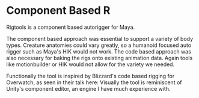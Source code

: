 # Component Based R

Rigtools is a component based autorigger for Maya.

The component based approach was essential to support a variety of body types. Creature anatomies could vary greatly, so a humanoid focused auto rigger such as Maya's HIK would not work. The code based approach was also necessary for baking the rigs onto existing animation data. Again tools like motionbuilder or HIK would not allow for the variety we needed.

Functionally the tool is inspired by Blizzard's code based rigging for Overwatch, as seen in their talk here: Visually the tool is reminiscent of Unity's component editor, an engine I have much experience with.